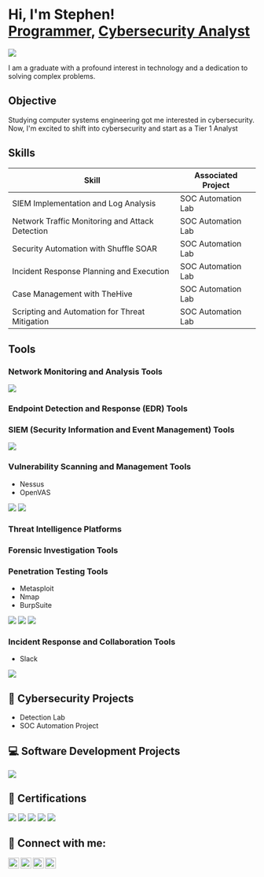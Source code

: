 <h1>Hi, I'm Stephen! <br/><a href="https://github.com/stephenkhoza">Programmer</a>, <a href="https://www.linkedin.com/in/stephen-khoza-307477151/">Cybersecurity Analyst</a></h1>
<a href="https://linkedin.com/in/stephen-khoza-307477151/">
  <img src="https://img.shields.io/badge/-LinkedIn-0072b1?style=for-the-badge&logo=linkedin&logoColor=white" />
</a>

 I am a graduate with a profound interest in technology and a dedication to solving complex problems.

 ## Objective
 
 Studying computer systems engineering got me interested in cybersecurity. Now, I'm excited to shift into cybersecurity and start as a Tier 1 Analyst

 ## Skills

| Skill                                         | Associated Project         |
|-----------------------------------------------|----------------------------|
| SIEM Implementation and Log Analysis          | SOC Automation Lab|
| Network Traffic Monitoring and Attack Detection | SOC Automation Lab|
| Security Automation with Shuffle SOAR         | SOC Automation Lab|
| Incident Response Planning and Execution      | SOC Automation Lab|
| Case Management with TheHive                  | SOC Automation Lab|
| Scripting and Automation for Threat Mitigation | SOC Automation Lab|

## Tools

### Network Monitoring and Analysis Tools
<div>
    <img src="https://img.shields.io/badge/-Wireshark-1679A7?&style=for-the-badge&logo=Wireshark&logoColor=white" />
</div>

### Endpoint Detection and Response (EDR) Tools


### SIEM (Security Information and Event Management) Tools
<div>
    <img src="https://img.shields.io/badge/-Splunk-000000?&style=for-the-badge&logo=Splunk&logoColor=white"/>
</div>

### Vulnerability Scanning and Management Tools
- Nessus
- OpenVAS
<div>
  <img src=https://img.shields.io/badge/-Nessus-00C8FF?style=for-the-badge&logo=Nessus&logoColor=white"/>
  <img src=https://img.shields.io/badge/-OpenVAS-2BCE4E?style=for-the-badge&logo=OpenVAS&logoColor=white"/>
</div>

### Threat Intelligence Platforms
<div>
</div>

### Forensic Investigation Tools
<div>
</div>

### Penetration Testing Tools

- Metasploit
- Nmap
- BurpSuite

<div>
  <img src=https://img.shields.io/badge/-Metasploit-ED1C24?style=for-the-badge&logo=Metasploit&logoColor=white"/>
  <img src=https://img.shields.io/badge/-Nmap-2C2D72?style=for-the-badge&logo=Nmap&logoColor=white"/>
  <img src=https://img.shields.io/badge/-Burp%20Suite-FF6347?style=for-the-badge&logo=Burp%20Suite&logoColor=white"/>
</div>

### Incident Response and Collaboration Tools
- Slack
<div>
   <img src=https://img.shields.io/badge/-Slack-4A154B?style=for-the-badge&logo=Slack&logoColor=white"/>
</div>

## 🔐 Cybersecurity Projects
- Detection Lab
- SOC Automation Project

<h2>💻 Software Development Projects</h2>
<div>
  <img src=https://img.shields.io/badge/Visit-Website-blue?style=for-the-badge"/>

</div>
<h2>📄 Certifications</h2>
<div>
  <img src="https://img.shields.io/badge/TUT-Computer%20Systems%20Engineering-blue?style=for-the-badge"/>
  <img src="https://img.shields.io/badge/-CySA%2B-0052CC?style=for-the-badge&logo=CompTIA&logoColor=white" />
  <img src="https://img.shields.io/badge/IT%20Varsity-Mobile%20Apps%20Development-green?style=for-the-badge&logo=react&logoColor=white"/>
  <img src="https://img.shields.io/badge/Sololearn-Intermediate%20Python%20Certificate-blue?style=for-the-badge"/>
  <img src="https://img.shields.io/badge/Huawei-Network%20Technology%20Certificate-red?style=for-the-badge&logo=huawei&logoColor=white"/>
</div>

<h2> 🤳 Connect with me:</h2>

[<img align="left" alt="stephenkhoza | YouTube" width="22px" src="https://cdn.jsdelivr.net/npm/simple-icons@v3/icons/youtube.svg" />][youtube]
[<img align="left" alt="stephenkhoza | Twitter" width="22px" src="https://cdn.jsdelivr.net/npm/simple-icons@v3/icons/twitter.svg" />][twitter]
[<img align="left" alt="stephenkhoza | LinkedIn" width="22px" src="https://cdn.jsdelivr.net/npm/simple-icons@v3/icons/linkedin.svg" />][linkedin]
[<img align="left" alt="stephenkhoza | Instagram" width="22px" src="https://cdn.jsdelivr.net/npm/simple-icons@v3/icons/instagram.svg" />][instagram]

[twitter]: https://twitter.com
[youtube]: https://www.youtube.com
[instagram]: https://www.instagram.com
[linkedin]: https://linkedin.com/in/stephen-khoza-307477151


<!--
**stephenkhoza/stephenkhoza** is a ✨ _special_ ✨ repository because its `README.md` (this file) appears on your GitHub profile.

Here are some ideas to get you started:

- 🔭 I’m currently working on ...
- 🌱 I’m currently learning ...
- 👯 I’m looking to collaborate on ...
- 🤔 I’m looking for help with ...
- 💬 Ask me about ...
- 📫 How to reach me: ...
- 😄 Pronouns: ...
- ⚡ Fun fact: ...
-->
